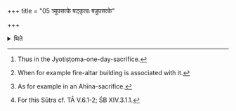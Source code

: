 +++
title = "05 त्र्युपसत्के षट्कृत्वः षडुपसत्के"

+++

<details><summary>थिते</summary>

5. In a (Soma-) sacrifice of three Upasad (-days)[^1] (they perform these rites six times; ...of six Upasad (days)[^2] ...twelve times, ...of twelve Upasad-days[^3] ...twentyfour-times[^4].  

[^1]: Thus in the Jyotiṣṭoma-one-day-sacrifice.  

[^2]: When for example fire-altar building is associated with it.  

[^3]: As for example in an Ahīna-sacrifice.  

[^4]: For this Sūtra cf. TĀ V.6.1-2; ŚB XIV.3.1.1.  

</details>
